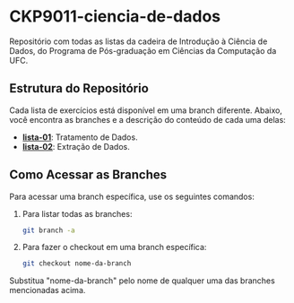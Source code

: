 # CKP9011-ciencia-de-dados
Repositório com todas as listas da cadeira de Introdução à Ciência de Dados, do Programa de Pós-graduação em Ciências da Computação da UFC.

## Estrutura do Repositório
Cada lista de exercícios está disponível em uma branch diferente. Abaixo, você encontra as branches e a descrição do conteúdo de cada uma delas:

- **[lista-01](https://github.com/yanna-torres/CKP9011-ciencia-de-dados/tree/lista-01)**: Tratamento de Dados.
- **[lista-02](https://github.com/yanna-torres/CKP9011-ciencia-de-dados/tree/lista-02)**: Extração de Dados.

## Como Acessar as Branches
Para acessar uma branch específica, use os seguintes comandos:

1. Para listar todas as branches:
   ```bash
   git branch -a
   ```

2. Para fazer o checkout em uma branch específica:
   ```bash
   git checkout nome-da-branch
   ```

Substitua "nome-da-branch" pelo nome de qualquer uma das branches mencionadas acima.

